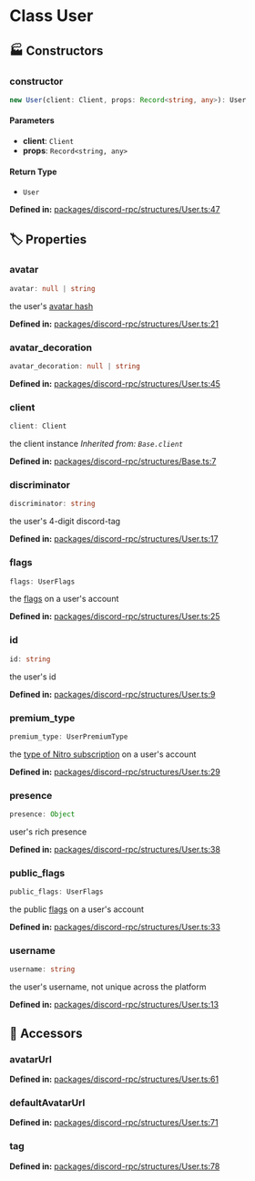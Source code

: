 # Class User

## 🏭 Constructors

### constructor

```ts
new User(client: Client, props: Record<string, any>): User
```
#### Parameters

- **client**: `Client`
- **props**: `Record<string, any>`
#### Return Type

- `User`

<p style="font-size: 14px; color: var(--vp-c-text-2)">
<strong>Defined in:</strong> <a href="https://github.com/voxelum/minecraft-launcher-core-node/blob/master/packages/discord-rpc/structures/User.ts#L47" target="_blank" rel="noreferrer">packages/discord-rpc/structures/User.ts:47</a>
</p>


## 🏷️ Properties

### avatar

```ts
avatar: null | string
```
the user's [avatar hash](https://discord.com/developers/docs/reference#image-formatting)
<p style="font-size: 14px; color: var(--vp-c-text-2)">
<strong>Defined in:</strong> <a href="https://github.com/voxelum/minecraft-launcher-core-node/blob/master/packages/discord-rpc/structures/User.ts#L21" target="_blank" rel="noreferrer">packages/discord-rpc/structures/User.ts:21</a>
</p>


### avatar_decoration <Badge type="info" text="optional" />

```ts
avatar_decoration: null | string
```
<p style="font-size: 14px; color: var(--vp-c-text-2)">
<strong>Defined in:</strong> <a href="https://github.com/voxelum/minecraft-launcher-core-node/blob/master/packages/discord-rpc/structures/User.ts#L45" target="_blank" rel="noreferrer">packages/discord-rpc/structures/User.ts:45</a>
</p>


### client

```ts
client: Client
```
the client instance
*Inherited from: `Base.client`*

<p style="font-size: 14px; color: var(--vp-c-text-2)">
<strong>Defined in:</strong> <a href="https://github.com/voxelum/minecraft-launcher-core-node/blob/master/packages/discord-rpc/structures/Base.ts#L7" target="_blank" rel="noreferrer">packages/discord-rpc/structures/Base.ts:7</a>
</p>


### discriminator

```ts
discriminator: string
```
the user's 4-digit discord-tag
<p style="font-size: 14px; color: var(--vp-c-text-2)">
<strong>Defined in:</strong> <a href="https://github.com/voxelum/minecraft-launcher-core-node/blob/master/packages/discord-rpc/structures/User.ts#L17" target="_blank" rel="noreferrer">packages/discord-rpc/structures/User.ts:17</a>
</p>


### flags <Badge type="info" text="optional" />

```ts
flags: UserFlags
```
the [flags](https://discord.com/developers/docs/resources/user#user-object-user-flags) on a user's account
<p style="font-size: 14px; color: var(--vp-c-text-2)">
<strong>Defined in:</strong> <a href="https://github.com/voxelum/minecraft-launcher-core-node/blob/master/packages/discord-rpc/structures/User.ts#L25" target="_blank" rel="noreferrer">packages/discord-rpc/structures/User.ts:25</a>
</p>


### id

```ts
id: string
```
the user's id
<p style="font-size: 14px; color: var(--vp-c-text-2)">
<strong>Defined in:</strong> <a href="https://github.com/voxelum/minecraft-launcher-core-node/blob/master/packages/discord-rpc/structures/User.ts#L9" target="_blank" rel="noreferrer">packages/discord-rpc/structures/User.ts:9</a>
</p>


### premium_type <Badge type="info" text="optional" />

```ts
premium_type: UserPremiumType
```
the [type of Nitro subscription](https://discord.com/developers/docs/resources/user#user-object-premium-types) on a user's account
<p style="font-size: 14px; color: var(--vp-c-text-2)">
<strong>Defined in:</strong> <a href="https://github.com/voxelum/minecraft-launcher-core-node/blob/master/packages/discord-rpc/structures/User.ts#L29" target="_blank" rel="noreferrer">packages/discord-rpc/structures/User.ts:29</a>
</p>


### presence <Badge type="info" text="optional" />

```ts
presence: Object
```
user's rich presence
<p style="font-size: 14px; color: var(--vp-c-text-2)">
<strong>Defined in:</strong> <a href="https://github.com/voxelum/minecraft-launcher-core-node/blob/master/packages/discord-rpc/structures/User.ts#L38" target="_blank" rel="noreferrer">packages/discord-rpc/structures/User.ts:38</a>
</p>


### public_flags <Badge type="info" text="optional" />

```ts
public_flags: UserFlags
```
the public [flags](https://discord.com/developers/docs/resources/user#user-object-user-flags) on a user's account
<p style="font-size: 14px; color: var(--vp-c-text-2)">
<strong>Defined in:</strong> <a href="https://github.com/voxelum/minecraft-launcher-core-node/blob/master/packages/discord-rpc/structures/User.ts#L33" target="_blank" rel="noreferrer">packages/discord-rpc/structures/User.ts:33</a>
</p>


### username

```ts
username: string
```
the user's username, not unique across the platform
<p style="font-size: 14px; color: var(--vp-c-text-2)">
<strong>Defined in:</strong> <a href="https://github.com/voxelum/minecraft-launcher-core-node/blob/master/packages/discord-rpc/structures/User.ts#L13" target="_blank" rel="noreferrer">packages/discord-rpc/structures/User.ts:13</a>
</p>


## 🔑 Accessors

### avatarUrl

<p style="font-size: 14px; color: var(--vp-c-text-2)">
<strong>Defined in:</strong> <a href="https://github.com/voxelum/minecraft-launcher-core-node/blob/master/packages/discord-rpc/structures/User.ts#L61" target="_blank" rel="noreferrer">packages/discord-rpc/structures/User.ts:61</a>
</p>


### defaultAvatarUrl

<p style="font-size: 14px; color: var(--vp-c-text-2)">
<strong>Defined in:</strong> <a href="https://github.com/voxelum/minecraft-launcher-core-node/blob/master/packages/discord-rpc/structures/User.ts#L71" target="_blank" rel="noreferrer">packages/discord-rpc/structures/User.ts:71</a>
</p>


### tag

<p style="font-size: 14px; color: var(--vp-c-text-2)">
<strong>Defined in:</strong> <a href="https://github.com/voxelum/minecraft-launcher-core-node/blob/master/packages/discord-rpc/structures/User.ts#L78" target="_blank" rel="noreferrer">packages/discord-rpc/structures/User.ts:78</a>
</p>


